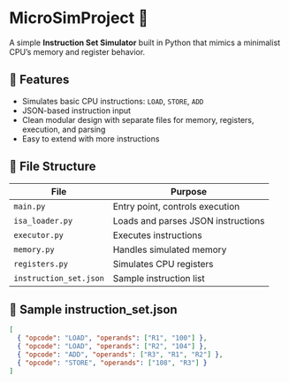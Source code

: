 # MicroSimProject 🧠

A simple **Instruction Set Simulator** built in Python that mimics a minimalist CPU’s memory and register behavior.

## 🚀 Features

- Simulates basic CPU instructions: `LOAD`, `STORE`, `ADD`
- JSON-based instruction input
- Clean modular design with separate files for memory, registers, execution, and parsing
- Easy to extend with more instructions

## 📁 File Structure

| File | Purpose |
|------|---------|
| `main.py` | Entry point, controls execution |
| `isa_loader.py` | Loads and parses JSON instructions |
| `executor.py` | Executes instructions |
| `memory.py` | Handles simulated memory |
| `registers.py` | Simulates CPU registers |
| `instruction_set.json` | Sample instruction list |

## 📜 Sample instruction_set.json

```json
[
  { "opcode": "LOAD", "operands": ["R1", "100"] },
  { "opcode": "LOAD", "operands": ["R2", "104"] },
  { "opcode": "ADD", "operands": ["R3", "R1", "R2"] },
  { "opcode": "STORE", "operands": ["108", "R3"] }
]